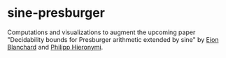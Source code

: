 # sine-presburger

Computations and visualizations to augment the upcoming paper "Decidability bounds for Presburger arithmetic extended by sine" by [Eion Blanchard](https://www.linkedin.com/in/eionblanchard/) and [Philipp Hieronymi](https://www.linkedin.com/in/philipp-hieronymi-257b916b).

